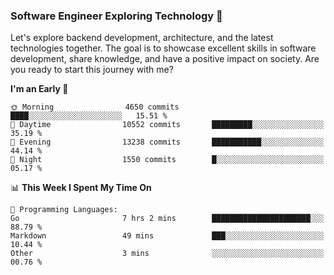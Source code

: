 ### Software Engineer Exploring Technology 🚀 

Let's explore backend development, architecture, and the latest technologies together. The goal is to showcase excellent skills in software development, share knowledge, and have a positive impact on society. Are you ready to start this journey with me?

<!--START_SECTION:waka-->
**I'm an Early 🐤** 

```text
🌞 Morning                4650 commits        ████░░░░░░░░░░░░░░░░░░░░░   15.51 % 
🌆 Daytime                10552 commits       █████████░░░░░░░░░░░░░░░░   35.19 % 
🌃 Evening                13238 commits       ███████████░░░░░░░░░░░░░░   44.14 % 
🌙 Night                  1550 commits        █░░░░░░░░░░░░░░░░░░░░░░░░   05.17 % 
```


📊 **This Week I Spent My Time On** 

```text
💬 Programming Languages: 
Go                       7 hrs 2 mins        ██████████████████████░░░   88.79 % 
Markdown                 49 mins             ███░░░░░░░░░░░░░░░░░░░░░░   10.44 % 
Other                    3 mins              ░░░░░░░░░░░░░░░░░░░░░░░░░   00.76 % 
```


<!--END_SECTION:waka-->
